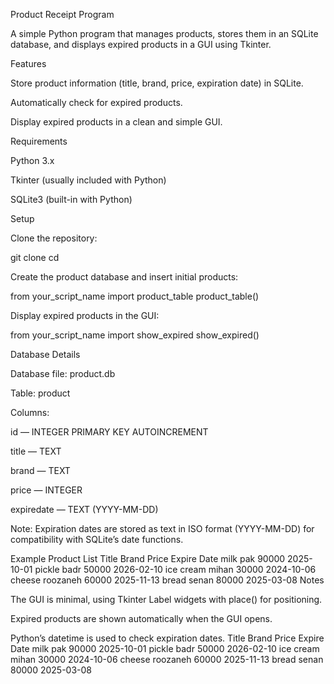 Product Receipt Program

A simple Python program that manages products, stores them in an SQLite database, and displays expired products in a GUI using Tkinter.

Features

Store product information (title, brand, price, expiration date) in SQLite.

Automatically check for expired products.

Display expired products in a clean and simple GUI.

Requirements

Python 3.x

Tkinter (usually included with Python)

SQLite3 (built-in with Python)

Setup

Clone the repository:

git clone <your-repo-url>
cd <your-repo-folder>


Create the product database and insert initial products:

from your_script_name import product_table
product_table()


Display expired products in the GUI:

from your_script_name import show_expired
show_expired()

Database Details

Database file: product.db

Table: product

Columns:

id — INTEGER PRIMARY KEY AUTOINCREMENT

title — TEXT

brand — TEXT

price — INTEGER

expiredate — TEXT (YYYY-MM-DD)

Note: Expiration dates are stored as text in ISO format (YYYY-MM-DD) for compatibility with SQLite’s date functions.

Example Product List
Title	Brand	Price	Expire Date
milk	pak	90000	2025-10-01
pickle	badr	50000	2026-02-10
ice cream	mihan	30000	2024-10-06
cheese	roozaneh	60000	2025-11-13
bread	senan	80000	2025-03-08
Notes

The GUI is minimal, using Tkinter Label widgets with place() for positioning.

Expired products are shown automatically when the GUI opens.

Python’s datetime is used to check expiration dates.
Title	Brand	Price	Expire Date
milk	pak	90000	2025-10-01
pickle	badr	50000	2026-02-10
ice cream	mihan	30000	2024-10-06
cheese	roozaneh	60000	2025-11-13
bread	senan	80000	2025-03-08
